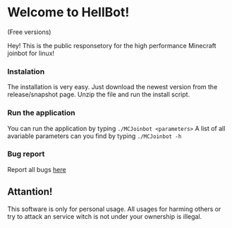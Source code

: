 Welcome to HellBot!
========
(Free versions)

Hey!
This is the public responsetory for the high performance Minecraft joinbot for linux!



### Instalation
The installation is very easy. Just download the newest version from the release/snapshot page.
Unzip the file and run the install script.


### Run the application
You can run the application by typing `./MCJoinbot <parameters>`
A list of all avariable parameters can you find by typing `./MCJoinbot -h`


### Bug report
Report all bugs [here](http://www.github.com/WolverinDEV/HellBot/issues)


Attantion!
----------------
This software is only for personal usage.
All usages for harming others or try to attack an service witch
is not under your ownership is illegal.

